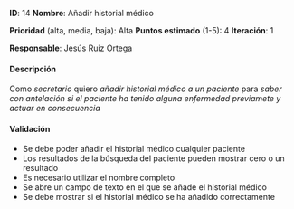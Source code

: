 **ID**: 14
**Nombre**: Añadir historial médico

**Prioridad** (alta, media, baja): Alta
**Puntos estimado** (1-5): 4
**Iteración**: 1

**Responsable**: Jesús Ruiz Ortega

#### Descripción

Como *secretario* quiero *añadir historial médico a un paciente* para *saber con antelación si el paciente ha tenido alguna enfermedad previamete y actuar en consecuencia*

#### Validación

* Se debe poder añadir el historial médico cualquier paciente
* Los resultados de la búsqueda del paciente pueden mostrar cero o un resultado
* Es necesario utilizar el nombre completo
* Se abre un campo de texto en el que se añade el historial médico
* Se debe mostrar si el historial médico se ha añadido correctamente
